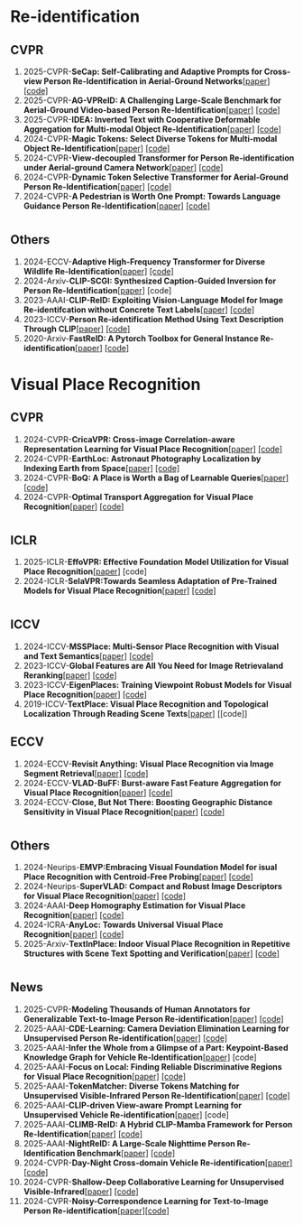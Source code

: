 #
# Re-identification
## CVPR
1. 2025-CVPR-**SeCap: Self-Calibrating and Adaptive Prompts for Cross-view Person Re-Identification in Aerial-Ground Networks**[[paper]](https://arxiv.org/pdf/2503.06965) [[code]](https://github.com/wangshining681/SeCap-AGPReID)
2. 2025-CVPR-**AG-VPReID: A Challenging Large-Scale Benchmark for Aerial-Ground Video-based Person Re-Identification**[[paper]](https://arxiv.org/pdf/2503.08121) [[code]](https://github.com/agvpreid25/AG-VPReID-Net)
3. 2025-CVPR-**IDEA: Inverted Text with Cooperative Deformable Aggregation for Multi-modal Object Re-Identification**[[paper]](https://arxiv.org/pdf/2503.10324) [[code]](https://github.com/924973292/IDEA)
4. 2024-CVPR-**Magic Tokens: Select Diverse Tokens for Multi-modal Object Re-Identification**[[paper]](https://openaccess.thecvf.com/content/CVPR2024/papers/Zhang_Magic_Tokens_Select_Diverse_Tokens_for_Multi-modal_Object_Re-Identification_CVPR_2024_paper.pdf) [[code]](https://github.com/924973292/EDITOR)
5. 2024-CVPR-**View-decoupled Transformer for Person Re-identification under Aerial-ground Camera Network**[[paper]](https://openaccess.thecvf.com/content/CVPR2024/papers/Zhang_View-decoupled_Transformer_for_Person_Re-identification_under_Aerial-ground_Camera_Network_CVPR_2024_paper.pdf) [[code]](https://github.com/LinlyAC/VDT-AGPReID)
6. 2024-CVPR-**Dynamic Token Selective Transformer for Aerial-Ground Person Re-Identification**[[paper]](https://arxiv.org/pdf/2412.00433) [[code]](https://github.com/YuhaiW/reidselecttoken)
7. 2024-CVPR-**A Pedestrian is Worth One Prompt: Towards Language Guidance Person Re-Identification**[[paper]](https://openaccess.thecvf.com/content/CVPR2024/papers/Yang_A_Pedestrian_is_Worth_One_Prompt_Towards_Language_Guidance_Person_CVPR_2024_paper.pdf) [[code]](https://github.com/YzXian16/PromptSG)
#
## Others
1. 2024-ECCV-**Adaptive High-Frequency Transformer for Diverse Wildlife Re-Identification**[[paper]](https://www.ecva.net/papers/eccv_2024/papers_ECCV/papers/06054.pdf) [[code]](https://www.ecva.net/papers/eccv_2024/papers_ECCV/papers/06054.pdf)
2. 2024-Arxiv-**CLIP-SCGI: Synthesized Caption-Guided Inversion for Person Re-Identification**[[paper]](https://arxiv.org/pdf/2410.09382) [code]
3. 2023-AAAI-**CLIP-ReID: Exploiting Vision-Language Model for Image Re-identifcation without Concrete Text Labels**[[paper]](https://ojs.aaai.org/index.php/AAAI/article/view/25225/24997) [[code]](https://github.com/Syliz517/CLIP-ReID)
4. 2023-ICCV-**Person Re-identification Method Using Text Description Through CLIP**[[paper]](https://ieeexplore.ieee.org/stamp/stamp.jsp?tp=&arnumber=10049924) [[code]](https://github.com/yoonkicho/BAU)
5. 2020-Arxiv-**FastReID: A Pytorch Toolbox for General Instance Re-identification**[[paper]](https://arxiv.org/pdf/2006.02631) [[code]](https://github.com/JDAI-CV/fast-reid)
# 
# Visual Place Recognition
## CVPR
1. 2024-CVPR-**CricaVPR: Cross-image Correlation-aware Representation Learning for Visual  Place Recognition**[[paper]](https://arxiv.org/pdf/2402.19231) [[code]](https://github.com/Lu-Feng/CricaVPR)
2. 2024-CVPR-**EarthLoc: Astronaut Photography Localization by Indexing Earth from Space**[[paper]](https://openaccess.thecvf.com/content/CVPR2024/papers/Berton_EarthLoc_Astronaut_Photography_Localization_by_Indexing_Earth_from_Space_CVPR_2024_paper.pdf) [[code]](https://github.com/gmberton/EarthLoc)
3. 2024-CVPR-**BoQ: A Place is Worth a Bag of Learnable Queries**[[paper]](https://openaccess.thecvf.com/content/CVPR2024/papers/Ali-bey_BoQ_A_Place_is_Worth_a_Bag_of_Learnable_Queries_CVPR_2024_paper.pdf) [[code]](https://github.com/amaralibey/Bag-of-Queries)
4. 2024-CVPR-**Optimal Transport Aggregation for Visual Place Recognition**[[paper]](https://arxiv.org/pdf/2311.15937) [[code]](https://github.com/serizba/salad)
#
## ICLR
1. 2025-ICLR-**EffoVPR: Effective Foundation Model Utilization for Visual Place Recognition**[[paper]](https://openreview.net/pdf?id=NSpe8QgsCB) [code]
2. 2024-ICLR-**SelaVPR:Towards Seamless Adaptation of Pre-Trained Models for Visual Place Recognition**[[paper]](https://arxiv.org/pdf/2402.14505) [[code]](https://github.com/Lu-Feng/SelaVPR)
#
## ICCV
1. 2024-ICCV-**MSSPlace: Multi-Sensor Place Recognition with Visual and Text Semantics**[[paper]](https://arxiv.org/pdf/2407.15663) [[code]](https://github.com/alexmelekhin/MSSPlace)
2. 2023-ICCV-**Global Features are All You Need for Image Retrievaland Reranking**[[paper]](https://arxiv.org/pdf/2308.06954) [[code]](https://github.com/ShihaoShao-GH/SuperGlobal)
3. 2023-ICCV-**EigenPlaces: Training Viewpoint Robust Models for Visual Place Recognition**[[paper]](https://arxiv.org/pdf/2308.10832) [[code]](https://github.com/gmberton/EigenPlaces)
4. 2019-ICCV-**TextPlace: Visual Place Recognition and Topological Localization Through Reading Scene Texts**[[paper]](https://openaccess.thecvf.com/content_ICCV_2019/papers/Hong_TextPlace_Visual_Place_Recognition_and_Topological_Localization_Through_Reading_Scene_ICCV_2019_paper.pdf) [[code]]
## ECCV
1. 2024-ECCV-**Revisit Anything: Visual Place Recognition via Image Segment Retrieval**[[paper]](https://arxiv.org/pdf/2409.18049) [[code]](https://github.com/AnyLoc/Revisit-Anything)
2. 2024-ECCV-**VLAD-BuFF: Burst-aware Fast Feature Aggregation for Visual Place Recognition**[[paper]](https://arxiv.org/pdf/2409.19293) [[code]](https://github.com/Ahmedest61/VLAD-BuFF)
3. 2024-ECCV-**Close, But Not There: Boosting Geographic Distance Sensitivity in Visual Place Recognition**[[paper]](https://arxiv.org/pdf/2407.02422) [[code]](https://github.com/serizba/cliquemining)
#
## Others
1. 2024-Neurips-**EMVP:Embracing Visual Foundation Model for isual Place Recognition with Centroid-Free Probing**[[paper]](https://openreview.net/pdf?id=V6w7keoTqn) [[code]](https://github.com/vincentqqb/EMVP)
2. 2024-Neurips-**SuperVLAD: Compact and Robust Image Descriptors for Visual Place Recognition**[[paper]](https://proceedings.neurips.cc/paper_files/paper/2024/file/0b135d408253205ba501d55c6539bfc7-Paper-Conference.pdf) [[code]](https://github.com/Lu-Feng/SuperVLAD)
3. 2024-AAAI-**Deep Homography Estimation for Visual Place Recognition**[[paper]](https://arxiv.org/pdf/2402.16086) [[code]](https://github.com/Lu-Feng/DHE-VPR)
4. 2024-ICRA-**AnyLoc: Towards Universal Visual Place Recognition**[[paper]](https://anyloc.github.io/assets/AnyLoc.pdf) [[code]](https://github.com/AnyLoc/AnyLoc)
5. 2025-Arxiv-**TextInPlace: Indoor Visual Place Recognition in Repetitive Structures with Scene Text Spotting and Verification**[[paper]](https://arxiv.org/pdf/2503.06501) [[code]](https://github.com/HqiTao/TextInPlace)
#
## News
1. 2025-CVPR-**Modeling Thousands of Human Annotators for Generalizable Text-to-Image Person Re-identification**[[paper]](https://arxiv.org/pdf/2503.09962) [[code]](https://github.com/sssaury/HAM)
2. 2025-AAAI-**CDE-Learning: Camera Deviation Elimination Learning for Unsupervised Person Re-identification**[[paper]](https://ojs.aaai.org/index.php/AAAI/article/download/32691/34846) [[code]](https://github.com/zsszyx/CDE-Learning)
3. 2025-AAAI-**Infer the Whole from a Glimpse of a Part: Keypoint-Based Knowledge Graph for Vehicle Re-Identification**[[paper]](https://ojs.aaai.org/index.php/AAAI/article/download/32630/34785) [code]
4. 2025-AAAI-**Focus on Local: Finding Reliable Discriminative Regions for Visual Place Recognition**[[paper]](https://arxiv.org/pdf/2504.09881) [[code]](https://github.com/chenshunpeng/FoL)
5. 2025-AAAI-**TokenMatcher: Diverse Tokens Matching for Unsupervised Visible-Infrared Person Re-Identification**[[paper]](https://ojs.aaai.org/index.php/AAAI/article/download/32855/35010) [[code]](https://github.com/liulekai123/TokenMatcher)
6. 2025-AAAI-**CLIP-driven View-aware Prompt Learning for Unsupervised Vehicle Re-identification**[[paper]](https://ojs.aaai.org/index.php/AAAI/article/download/32962/35117) [code]
7. 2025-AAAI-**CLIMB-ReID: A Hybrid CLIP-Mamba Framework for Person Re-Identification**[[paper]](https://ojs.aaai.org/index.php/AAAI/article/download/33039/35194) [[code]](https://github.com/AsuradaYuci/CLIMB-ReID)
8. 2025-AAAI-**NightReID: A Large-Scale Nighttime Person Re-Identification Benchmark**[[paper]](https://ojs.aaai.org/index.php/AAAI/article/download/33142/352970) [[code]](https://github.com/msm8976/NightReID)
9. 2024-CVPR-**Day-Night Cross-domain Vehicle Re-identification**[[paper]](https://openaccess.thecvf.com/content/CVPR2024/papers/Li_Day-Night_Cross-domain_Vehicle_Re-identification_CVPR_2024_paper.pdf) [[code]](https://github.com/chenjingong/DN-ReID)
10. 2024-CVPR-**Shallow-Deep Collaborative Learning for Unsupervised Visible-Infrared**[[paper]](https://openaccess.thecvf.com/content/CVPR2024/papers/Yang_Shallow-Deep_Collaborative_Learning_for_Unsupervised_Visible-Infrared_Person_Re-Identification_CVPR_2024_paper.pdf) [[code]](https://github.com/yangbincv/SDCL)
11. 2024-CVPR-**Noisy-Correspondence Learning for Text-to-Image Person Re-identification**[[paper]](https://openaccess.thecvf.com/content/CVPR2024/papers/Qin_Noisy-Correspondence_Learning_for_Text-to-Image_Person_Re-identification_CVPR_2024_paper.pdf)[[code]](https://github.com/QinYang79/RDE/)
 

